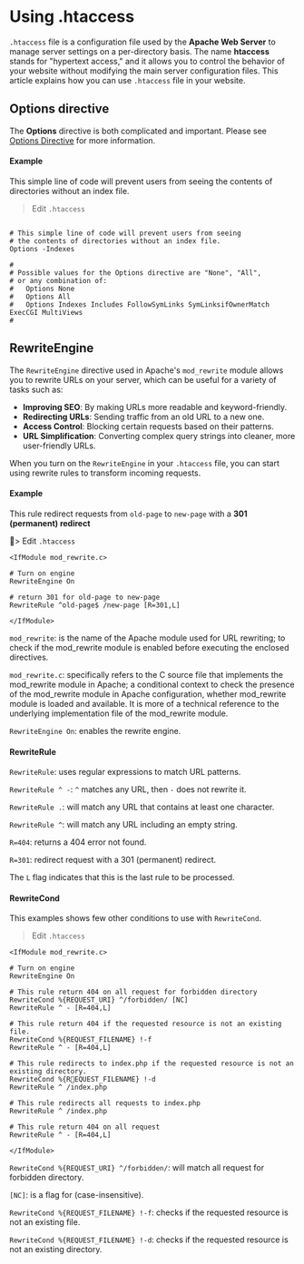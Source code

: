 # Using .htaccess

`.htaccess` file is a configuration file used by the **Apache Web Server** to manage server settings on a per-directory basis. The name **htaccess** stands for "hypertext access," and it allows you to control the behavior of your website without modifying the main server configuration files. This article explains how you can use `.htaccess` file in your website.

## Options directive

The **Options** directive is both complicated and important. Please see [Options Directive](http://httpd.apache.org/docs/2.4/mod/core.html#options) for more information.

#### Example

This simple line of code will prevent users from seeing the contents of directories without an index file.

> Edit `.htaccess`
```text

# This simple line of code will prevent users from seeing
# the contents of directories without an index file.
Options -Indexes

#
# Possible values for the Options directive are "None", "All",
# or any combination of:
#   Options None
#   Options All
#   Options Indexes Includes FollowSymLinks SymLinksifOwnerMatch ExecCGI MultiViews
#

```

## RewriteEngine

The `RewriteEngine` directive used in Apache's `mod_rewrite` module allows you to rewrite URLs on your server, which can be useful for a variety of tasks such as:

- **Improving SEO**: By making URLs more readable and keyword-friendly.
- **Redirecting URLs**: Sending traffic from an old URL to a new one.
- **Access Control**: Blocking certain requests based on their patterns.
- **URL Simplification**: Converting complex query strings into cleaner, more user-friendly URLs.

When you turn on the `RewriteEngine` in your `.htaccess` file, you can start using rewrite rules to transform incoming requests.

#### Example

This rule redirect requests from `old-page` to `new-page` with a **301 (permanent) redirect**

> Edit `.htaccess`
```text
<IfModule mod_rewrite.c>

# Turn on engine
RewriteEngine On

# return 301 for old-page to new-page
RewriteRule ^old-page$ /new-page [R=301,L]

</IfModule>
```

`mod_rewrite`: is the name of the Apache module used for URL rewriting; to check if the mod_rewrite module is enabled before executing the enclosed directives.

`mod_rewrite.c`: specifically refers to the C source file that implements the mod_rewrite module in Apache; a conditional context to check the presence of the mod_rewrite module in Apache configuration, whether mod_rewrite module is loaded and available. It is more of a technical reference to the underlying implementation file of the mod_rewrite module.

`RewriteEngine On`: enables the rewrite engine.

#### RewriteRule

`RewriteRule`: uses regular expressions to match URL patterns.

`RewriteRule ^ -`: `^` matches any URL, then `-` does not rewrite it.

`RewriteRule .`: will match any URL that contains at least one character.

`RewriteRule ^`: will match any URL including an empty string.

`R=404`: returns a 404 error not found.

`R=301`: redirect request with a 301 (permanent) redirect.

The `L` flag indicates that this is the last rule to be processed.

#### RewriteCond

This examples shows few other conditions to use with `RewriteCond`.

> Edit `.htaccess`
```text
<IfModule mod_rewrite.c>

# Turn on engine
RewriteEngine On

# This rule return 404 on all request for forbidden directory
RewriteCond %{REQUEST_URI} ^/forbidden/ [NC]
RewriteRule ^ - [R=404,L]

# This rule return 404 if the requested resource is not an existing file.
RewriteCond %{REQUEST_FILENAME} !-f
RewriteRule ^ - [R=404,L]

# This rule redirects to index.php if the requested resource is not an existing directory.
RewriteCond %{REQUEST_FILENAME} !-d
RewriteRule ^ /index.php

# This rule redirects all requests to index.php
RewriteRule ^ /index.php

# This rule return 404 on all request
RewriteRule ^ - [R=404,L]

</IfModule>
```

`RewriteCond %{REQUEST_URI} ^/forbidden/`: will match all request for forbidden directory.

`[NC]`: is a flag for (case-insensitive).

`RewriteCond %{REQUEST_FILENAME} !-f`: checks if the requested resource is not an existing file.

`RewriteCond %{REQUEST_FILENAME} !-d`: checks if the requested resource is not an existing directory.

&nbsp;